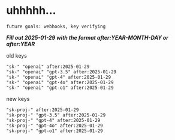 # uhhhhh...

`future goals: webhooks, key verifying`



***Fill out 2025-01-29 with the format after:YEAR-MONTH-DAY or after:YEAR***

old keys
```
"sk-" "openai" after:2025-01-29
"sk-" "openai" "gpt-3.5" after:2025-01-29
"sk-" "openai" "gpt-4" after:2025-01-29
"sk-" "openai" "gpt-4o" after:2025-01-29
"sk-" "openai" "gpt-o1" after:2025-01-29
```

new keys
```
"sk-proj-" after:2025-01-29
"sk-proj-" "gpt-3.5" after:2025-01-29
"sk-proj-" "gpt-4" after:2025-01-29
"sk-proj-" "gpt-4o" after:2025-01-29
"sk-proj-" "gpt-o1" after:2025-01-29
```
